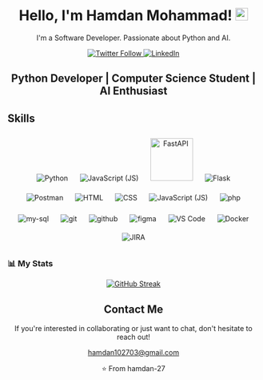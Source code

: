 <div align="center">
  <h1>Hello, I'm Hamdan Mohammad! <img
    src="https://media.giphy.com/media/hvRJCLFzcasrR4ia7z/giphy.gif" width="25px"></h1>
  <p>I'm a Software Developer. Passionate about Python and AI.</p>
</div>

<!-- Social Links -->
<div align="center">
  <a href="https://twitter.com/hxmdxn_x">
    <img src="https://img.shields.io/twitter/follow/hxmdxn_x?style=for-the-badge&logo=x&label=Twitter"
      alt="Twitter Follow">
  </a>
  <a href="https://www.linkedin.com/in/hamdan-mohammad-718400200/">
    <img src="https://img.shields.io/badge/LinkedIn-Connect-blue?style=for-the-badge&logo=linkedin" alt="LinkedIn">
  </a>
  <!-- <a href="https://yourwebsite.com">
      <img src="https://img.shields.io/badge/Website-Visit-blueviolet?style=for-the-badge&logo=firefox-browser" alt="Website">
  </a> -->
</div>

<!-- About Me Section -->
<div align="center">
  <h2>Python Developer | Computer Science Student | AI Enthusiast</h2>
</div>

<!-- Skills Section -->
<div>
  <h2>Skills</h2>
  <p align="center">
    <img src="https://img.icons8.com/color/96/000000/python.png" alt="Python" style="margin: 10px;">
    <img src="https://img.icons8.com/color/96/000000/chatgpt.png" alt="JavaScript (JS)" style="margin: 10px;">
    <img src="https://cdn.worldvectorlogo.com/logos/fastapi.svg" alt="FastAPI" width="85px" style="margin: 10px; padding-bottom: 5px;">
    <img src="https://img.icons8.com/color/96/000000/flask.png" alt="Flask" style="margin: 10px;">
    <img src="https://img.icons8.com/?size=85&id=EPbEfEa7o8CB&format=png" alt="Postman" style="margin: 10px; padding-bottom: 5px;">
    <img src="https://img.icons8.com/color/96/000000/html-5.png" alt="HTML" style="margin: 10px;">
    <img src="https://img.icons8.com/color/96/000000/css3.png" alt="CSS" style="margin: 10px;">
    <img src="https://img.icons8.com/color/96/000000/javascript.png" alt="JavaScript (JS)" style="margin: 10px;">
    <img src="https://img.icons8.com/color/96/000000/php.png" alt="php" style="margin: 10px;">
    <img src="https://img.icons8.com/color/96/000000/my-sql.png" alt="my-sql" style="margin: 10px;">
    <img src="https://img.icons8.com/color/96/000000/git.png" alt="git" style="margin: 10px;">
    <img src="https://img.icons8.com/color/96/000000/github.png" alt="github" style="margin: 10px;">
    <img src="https://img.icons8.com/fluency/96/000000/figma.png" alt="figma" style="margin: 10px;">
    <img src="https://img.icons8.com/color/96/000000/visual-studio-code-2019.png" alt="VS Code" style="margin: 10px;">
    <img src="https://img.icons8.com/color/96/000000/docker.png" alt="Docker" style="margin: 10px;">
    <img src="https://img.icons8.com/color/96/000000/jira.png" alt="JIRA" style="margin: 10px;">
  </p>
</div>

<!-- Projects Section -->
<!-- <div>
  <h2>Projects</h2>
  <p>[Provide an overview of your best projects. Add links to the repositories or live demos.]</p>
</div> -->
### 📊 My Stats
<div align="center">
  <a href="https://git.io/streak-stats">
    <img src="https://streak-stats.demolab.com?user=hamdan-27&theme=dark&date_format=M%20j%5B%2C%20Y%5D"
      alt="GitHub Streak" />
  </a>
</div>

<!-- Contact Section -->
<div align="center">
  <h2>Contact Me</h2>
  <p>If you're interested in collaborating or just want to chat, don't hesitate to reach out!</p>
  <a href="mailto:hamdan102703@gmail.com">hamdan102703@gmail.com</a>
</div>

<!-- Footer -->
<div align="center">
  <p>⭐️ From hamdan-27</p>
</div>

